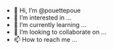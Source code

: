 - 👋 Hi, I’m @pouettepoue
- 👀 I’m interested in ...
- 🌱 I’m currently learning ...
- 💞️ I’m looking to collaborate on ...
- 📫 How to reach me ...

<!---
pouettepoue/pouettepoue is a ✨ special ✨ repository because its `README.md` (this file) appears on your GitHub profile.
You can click the Preview link to take a look at your changes.
--->
